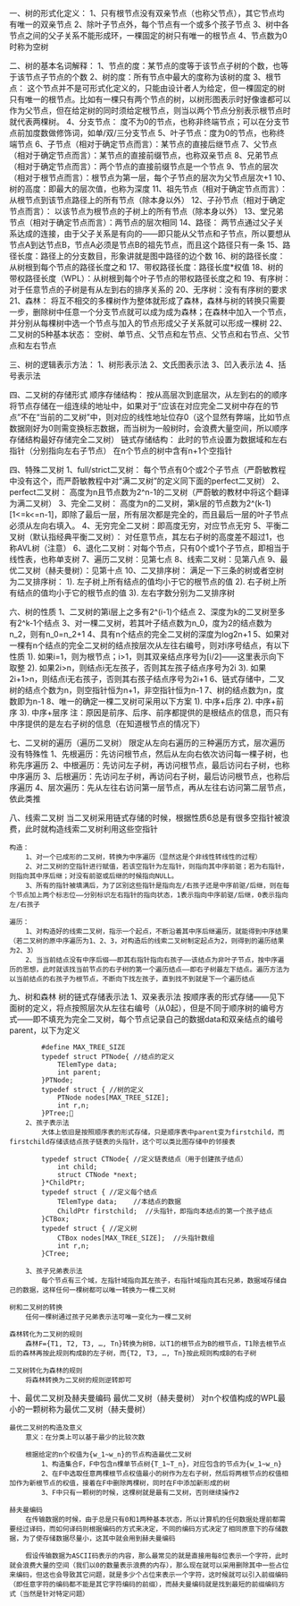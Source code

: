 一、树的形式化定义：
  1、只有根节点没有双亲节点（也称父节点），其它节点均有唯一的双亲节点
	2、除叶子节点外，每个节点有一个或多个孩子节点
	3、树中各节点之间的父子关系不能形成环，一棵固定的树只有唯一的根节点
	4、节点数为0时称为空树
	
	
二、树的基本名词解释：
	1、节点的度：某节点的度等于该节点子树的个数，也等于该节点子节点的个数
	2、树的度：所有节点中最大的度称为该树的度
	3、根节点：
		这个节点并不是可形式化定义的，只能由设计者人为给定，但一棵固定的树只有唯一的根节点。比如有一棵只有两个节点的树，以树形图表示时好像谁都可以作为父节点，但在给定树的同时须给定根节点，则当以两个节点分别表示根节点时就代表两棵树。
	4、分支节点：
		度不为0的节点，也称非终端节点；可以在分支节点前加度数做修饰词，如单/双/三分支节点
	5、叶子节点：度为0的节点，也称终端节点
	6、子节点（相对于确定节点而言）：某节点的直接后继节点
	7、父节点（相对于确定节点而言）：某节点的直接前缀节点，也称双亲节点
	8、兄弟节点（相对于确定节点而言）：两个节点的直接前缀节点是一个节点
	9、节点的层次（相对于根节点而言）：根节点为第一层，每个子节点的层次为父节点层次+1
	10、树的高度：即最大的层次值，也称为深度
	11、祖先节点（相对于确定节点而言）：从根节点到该节点路径上的所有节点（除本身以外）
	12、子孙节点（相对于确定节点而言）：
		以该节点为根节点的子树上的所有节点（除本身以外）
	13、堂兄弟节点（相对于确定节点而言）：两节点的层次相同
	14、路径：
		两节点通过父子关系达成的连接，由于父子关系是有向的——即只能从父节点和子节点，所以要想从节点A到达节点B，节点A必须是节点B的祖先节点，而且这个路径只有一条
	15、路径长度：路径上的分支数目，形象讲就是图中路径的边个数
	16、树的路径长度：从树根到每个节点的路径长度之和
	17、带权路径长度：路径长度*权值
	18、树的带权路径长度（WPL）：从树根到每个叶子节点的带权路径长度之和
	19、有序树：对于任意节点的子树是有从左到右的排序关系的
	20、无序树：没有有序树的要求
	21、森林：
		将互不相交的多棵树作为整体就形成了森林，森林与树的转换只需要一步，删除树中任意一个分支节点就可以成为成为森林；在森林中加入一个节点，并分别从每棵树中选一个节点与加入的节点形成父子关系就可以形成一棵树
	22、二叉树的5种基本状态：
		空树、单节点、父节点和左节点、父节点和右节点、父节点和左右节点
	
	
	
三、树的逻辑表示方法：
	1、树形表示法
	2、文氏图表示法
	3、凹入表示法
	4、括号表示法
	
	
四、二叉树的存储形式
	顺序存储结构：
		按从高层次到底层次，从左到右的的顺序将节点存储在一组连续的地址中，如果对于“应该在对应完全二叉树中存在的节点”不在“当前的二叉树”中，则对应的线性地址位存0（这个显然有弊端，比如节点数据刚好为0则需变换标志数据，而当树为一般树时，会浪费大量空间，所以顺序存储结构最好存储完全二叉树）
	链式存储结构：
		此时的节点设置为数据域和左右指针（分别指向左右子节点）
		在n个节点的树中含有n+1个空指针

	
四、特殊二叉树
	1、full/strict二叉树：
		每个节点有0个或2个子节点（严蔚敏教程中没有这个，而严蔚敏教程中对“满二叉树”的定义同下面的perfect二叉树）
	2、perfect二叉树：
		高度为n且节点数为2^n-1的二叉树（严蔚敏的教材中将这个翻译为满二叉树）
	3、完全二叉树：
		高度为n的二叉树，第k层的节点数为2^(k-1)[1<=k<=n-1]，即除了最后一层，所有层次都是完全的，而且最后一层的叶子节点必须从左向右填入。
	4、无穷完全二叉树：即高度无穷，对应节点无穷
	5、平衡二叉树（默认指经典平衡二叉树）：
		对任意节点，其左右子树的高度差不超过1，也称AVL树（注意）
	6、退化二叉树：对每个节点，只有0个或1个子节点，即相当于线性表，也称单支树
	7、遍历二叉树：见第七点
	8、线索二叉树：见第八点
	9、最优二叉树（赫夫曼树）：见第十点
	10、二叉排序树：
		满足一下三条的树或者空树为二叉排序树：
			1). 左子树上所有结点的值均小于它的根节点的值
			2). 右子树上所有结点的值均小于它的根节点的值
			3). 左右字数分别为二叉排序树



	
	
		
	
	
	
六、树的性质
	1、二叉树的第i层上之多有2^(i-1)个结点
	2、深度为k的二叉树至多有2^k-1个结点
	3、对一棵二叉树，若其叶子结点数为n_0，度为2的结点数为n_2，则有n_0=n_2+1
	4、具有n个结点的完全二叉树的深度为log2n+1
	5、如果对一棵有n个结点的完全二叉树的结点按层次从左往右编号，则对i序号结点，有以下性质
		1). 如果i=1，则为根节点；i>1，则其双亲结点序号为[i/2]——这里表示向下取整
		2). 如果2i>n，则结点i无左孩子，否则其左孩子结点序号为2i
		3). 如果2i+1>n，则结点i无右孩子，否则其右孩子结点序号为2i+1
	6、链式存储中，二叉树的结点个数为n，则空指针恒为n+1，非空指针恒为n-1
	7、树的结点数为n，度数即为n-1
	8、唯一的确定一棵二叉树可采用以下方案
		1). 中序+后序
		2). 中序+前序
		3). 中序+层序
		注：原因是前序、后序、前序都提供的是根结点的信息，而只有中序提供的是左右子树的信息（在知道根节点的情况下）
	
	
七、二叉树的遍历（遍历二叉树）
	限定从左向右遍历的三种遍历方式，层次遍历没有特殊性
	1、先根遍历：先访问根节点，然后从左向右依次访问每一棵子树，也称先序遍历
	2、中根遍历：先访问左子树，再访问根节点，最后访问右子树，也称中序遍历
	3、后根遍历：先访问左子树，再访问右子树，最后访问根节点，也称后序遍历
	4、层次遍历：先从左往右访问第一层节点，再从左往右访问第二层节点，依此类推



八、线索二叉树
	当二叉树采用链式存储的时候，根据性质6总是有很多空指针被浪费，此时就构造线索二叉树利用这些空指针
	
	构造：
		1、对一个已成形的二叉树，转换为中序遍历（显然这是个非线性转线性的过程）
		2、对二叉树的空指针进行赋值，若该空指针为左指针，则指向其中序前驱；若为右指针，则指向其中序后继；对没有前驱或后继的时候指向NULL。
		3、所有的指针被填满后，为了区别这些指针是指向左/右孩子还是中序前驱/后继，则在每个节点加上两个标志位——分别标识左右指针的指向状态，1表示指向中序前驱/后继，0表示指向左/右孩子
		
	遍历：
		1、对构造好的线索二叉树，指示一个起点，不断沿着其中序后继遍历，就能得到中序结果（若二叉树的原中序遍历为1、2、3，对构造后的线索二叉树制定起点为2，则得到的遍历结果为2、3）
		2、当当前结点没有中序后缀——即其右指针指向右孩子——该结点为非叶子节点，按中序遍历的思想，此时就该找当前节点的右子树的第一个遍历结点——即右子树最左下结点。遍历方法为以当前结点的右孩子为根节点，不断向下找左孩子，直到找不到就是下一个遍历结点

九、树和森林
	树的链式存储表示法
		1、双亲表示法
			按顺序表的形式存储——见下面树的定义，将点按照层次从左往右编号（从0起），但是不同于顺序树的编号方式——即不填充为完全二叉树，每个节点记录自己的数据data和双亲结点的编号parent，以下为定义
			
			#define MAX_TREE_SIZE  
			typedef struct PTNode{ //结点的定义
				TElemType data;
				int parent;
			}PTNode;
			typedef struct { //树的定义
				PTNode nodes[MAX_TREE_SIZE];
				int r,n;
			}PTree;
		2、孩子表示法
			大体上依旧是按照顺序表的形式存储，只是顺序表中parent变为firstchild，而firstchild存储该结点孩子链表的头指针，这个可以类比图存储中的邻接表
		
			typedef struct CTNode{ //定义链表结点（用于创建孩子结点）
				int child;
				struct CTNode *next;
			}*ChildPtr;
			typedef struct { //定义每个结点
				TElemType data;    //本结点的数据
				ChildPtr firstchild;  //头指针，即指向本结点的第一个孩子结点
			}CTBox;
			typedef struct { //定义树
				CTBox nodes[MAX_TREE_SIZE];  //头指针数组
				int r,n;
			}CTree;
				
		3、孩子兄弟表示法
			每个节点有三个域，左指针域指向其左孩子，右指针域指向其右兄弟，数据域存储自己的数据，这样任何一棵树都可以唯一转换为一棵二叉树
		
	树和二叉树的转换
		任何一棵树通过孩子兄弟表示法可唯一变化为一棵二叉树
		
	森林转化为二叉树的规则
		森林F={T1, T2, T3, …, Tn}转换为树B，以T1的根节点为B的根节点，T1除去根节点后的森林再按此规则构成B的左子树，而{T2, T3, …, Tn}按此规则构成B的右子树
		
	二叉树转化为森林的规则
		将森林转换为二叉树的规则逆转即可


十、最优二叉树及赫夫曼编码
	最优二叉树（赫夫曼树）
		对n个权值构成的WPL最小的一颗树称为最优二叉树（赫夫曼树）
		
	最优二叉树的构造及意义
		意义：在分类上可以基于最少的比较次数
		
		根据给定的n个权值为{w_1~w_n}的节点构造最优二叉树
			1、构造集合F，F中包含n棵单节点树{T_1~T_n}，对应包含的节点为{w_1~w_n}
			2、在F中选取任意两棵根节点权值最小的树作为左右子树，然后将两根节点的权值相加作为新根节点的权值，接着在F中删除两棵树，同时在F中添加新形成的树
			3、F中只有一颗树的时候，这棵树就是最有二叉树，否则继续操作2
			
	赫夫曼编码
		在传输数据的时候，由于总是只有0和1两种基本状态，所以计算机的任何数据处理前都需要经过译码，而如何译码则根据编码的方式来决定，不同的编码方式决定了相同原意下的存储数据，为了使存储数据尽量小，这其中就会用到赫夫曼编码
		
		假设传输数据为ASCII码表示的内容，那么最常见的就是直接用每8位表示一个字符，此时就会浪费大量的空间（我们以0的数量表示浪费的内存），那么现在就可以采用删除其中一些占位来编码，但这也会导致其它问题，就是多少个占位来表示一个字符，这时候就可以引入前缀编码（即任意字符的编码都不能是其它字符编码的前缀），而赫夫曼编码就是找到最短的前缀编码方式（当然是针对特定问题）
